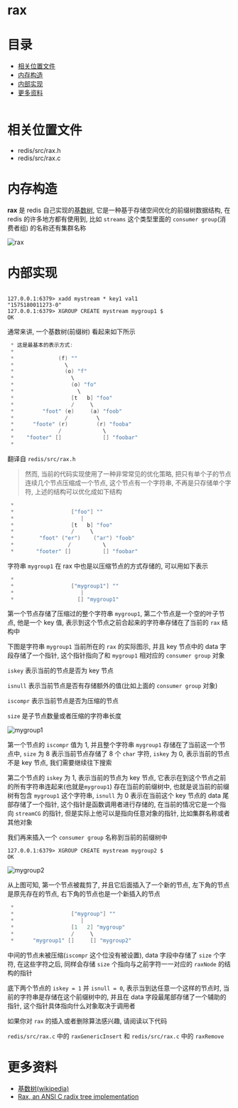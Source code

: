 # rax

# 目录

* [相关位置文件](#相关位置文件)
* [内存构造](#内存构造)
* [内部实现](#内部实现)
* [更多资料](#更多资料)

```c


```

# 相关位置文件
* redis/src/rax.h
* redis/src/rax.c

# 内存构造

**rax** 是 redis 自己实现的[基数树](https://zh.wikipedia.org/wiki/%E5%9F%BA%E6%95%B0%E6%A0%91), 它是一种基于存储空间优化的前缀树数据结构, 在 redis 的许多地方都有使用到, 比如 `streams` 这个类型里面的 `consumer group`(消费者组) 的名称还有集群名称

![rax](https://github.com/zpoint/Redis-Internals/blob/5.0/Object/rax/rax.png)

# 内部实现

```shell script

127.0.0.1:6379> xadd mystream * key1 val1
"1575180011273-0"
127.0.0.1:6379> XGROUP CREATE mystream mygroup1 $
OK

```

通常来讲, 一个基数树(前缀树) 看起来如下所示

```c
 * 这是最基本的表示方式:
 *
 *              (f) ""
 *                \
 *                (o) "f"
 *                  \
 *                  (o) "fo"
 *                    \
 *                  [t   b] "foo"
 *                  /     \
 *         "foot" (e)     (a) "foob"
 *                /         \
 *      "foote" (r)         (r) "fooba"
 *              /             \
 *    "footer" []             [] "foobar"
 *

```

翻译自 `redis/src/rax.h`

> 然而, 当前的代码实现使用了一种非常常见的优化策略, 把只有单个子的节点连续几个节点压缩成一个节点, 这个节点有一个字符串, 不再是只存储单个字符, 上述的结构可以优化成如下结构

```c
 *
 *                  ["foo"] ""
 *                     |
 *                  [t   b] "foo"
 *                  /     \
 *        "foot" ("er")    ("ar") "foob"
 *                 /          \
 *       "footer" []          [] "foobar"

```

字符串 `mygroup1` 在 rax 中也是以压缩节点的方式存储的, 可以用如下表示

```c
 *
 *                  ["mygroup1"] ""
 *                     |
 *                    [] "mygroup1"

```

第一个节点存储了压缩过的整个字符串 `mygroup1`, 第二个节点是一个空的叶子节点, 他是一个 key 值, 表示到这个节点之前合起来的字符串存储在了当前的 `rax` 结构中

下图是字符串 `mygroup1` 当前所在的 `rax` 的实际图示, 并且 key 节点中的 data 字段存储了一个指针, 这个指针指向了和 `mygroup1` 相对应的 `consumer group` 对象

`iskey` 表示当前的节点是否为 key 节点

`isnull` 表示当前节点是否有存储额外的值(比如上面的 `consumer group` 对象)

`iscompr` 表示当前节点是否为压缩的节点

`size` 是子节点数量或者压缩的字符串长度

![mygroup1](https://github.com/zpoint/Redis-Internals/blob/5.0/Object/rax/mygroup1.png)

第一个节点的 `iscompr` 值为 1, 并且整个字符串 `mygroup1` 存储在了当前这一个节点中, `size` 为 8 表示当前节点存储了 8 个 `char` 字符, `iskey` 为 0, 表示当前的节点不是 key 节点, 我们需要继续往下搜索

第二个节点的 `iskey` 为 1, 表示当前的节点为 key 节点, 它表示在到这个节点之前的所有字符串连起来(也就是`mygroup1`) 存在当前的前缀树中, 也就是说当前的前缀树有包含 `mygroup1` 这个字符串, `isnull` 为 0 表示在当前这个 key 节点的 data 尾部存储了一个指针, 这个指针是函数调用者进行存储的, 在当前的情况它是一个指向 `streamCG` 的指针, 但是实际上他可以是指向任意对象的指针, 比如集群名称或者其他对象

我们再来插入一个 `consumer group` 名称到当前的前缀树中

```shell script
127.0.0.1:6379> XGROUP CREATE mystream mygroup2 $
OK

```

![mygroup2](https://github.com/zpoint/Redis-Internals/blob/5.0/Object/rax/mygroup2.png)

从上图可知, 第一个节点被裁剪了, 并且它后面插入了一个新的节点, 左下角的节点是原先存在的节点, 右下角的节点也是一个新插入的节点

```c
 *
 *                  ["mygroup"] ""
 *                     |
 *                  [1   2] "mygroup"
 *                  /     \
 *      "mygroup1" []     [] "mygroup2"

```

中间的节点未被压缩(`iscompr` 这个位没有被设置), data 字段中存储了 `size` 个字符, 在这些字符之后, 同样会存储 `size` 个指向与之前字符一一对应的 `raxNode` 的结构的指针

底下两个节点的 `iskey = 1` 并 `isnull = 0`, 表示当到达任意一个这样的节点时, 当前的字符串是存储在这个前缀树中的, 并且在 data 字段最尾部存储了一个辅助的指针, 这个指针具体指向什么对象取决于调用者

如果你对 `rax` 的插入或者删除算法感兴趣, 请阅读以下代码

`redis/src/rax.c` 中的 `raxGenericInsert` 和 `redis/src/rax.c` 中的 `raxRemove`

# 更多资料

* [基数树(wikipedia)](https://zh.wikipedia.org/wiki/%E5%9F%BA%E6%95%B0%E6%A0%91)
* [Rax, an ANSI C radix tree implementation](https://github.com/antirez/rax)
